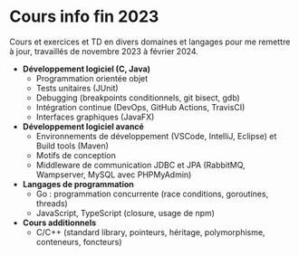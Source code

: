 # Cours info fin 2023
Cours et exercices et TD en divers domaines et langages pour me remettre à jour, travaillés de novembre 2023 à février 2024.

* **Développement logiciel (C, Java)**
  * Programmation orientée objet
  * Tests unitaires (JUnit)
  * Debugging (breakpoints conditionnels, git bisect, gdb)
  * Intégration continue (DevOps, GitHub Actions, TravisCI)
  * Interfaces graphiques (JavaFX)
* **Développement logiciel avancé**
  * Environnements de développement (VSCode, IntelliJ, Eclipse) et Build tools (Maven)
  * Motifs de conception
  * Middleware de communication JDBC et JPA (RabbitMQ, Wampserver, MySQL avec PHPMyAdmin)
* **Langages de programmation**
  * Go : programmation concurrente (race conditions, goroutines, threads)
  * JavaScript, TypeScript (closure, usage de npm)
* **Cours additionnels**
  * C/C++ (standard library, pointeurs, héritage, polymorphisme, conteneurs, foncteurs)
